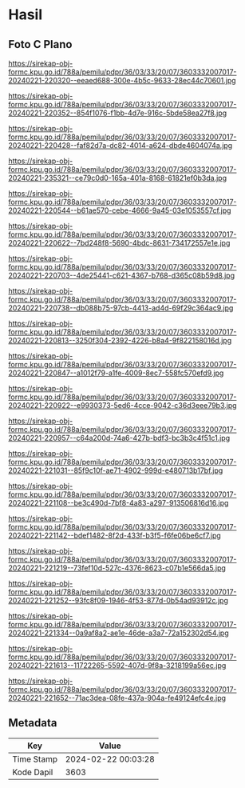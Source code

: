 # Hasil

## Foto C Plano

https://sirekap-obj-formc.kpu.go.id/788a/pemilu/pdpr/36/03/33/20/07/3603332007017-20240221-220320--eeaed688-300e-4b5c-9633-28ec44c70601.jpg

https://sirekap-obj-formc.kpu.go.id/788a/pemilu/pdpr/36/03/33/20/07/3603332007017-20240221-220352--854f1076-f1bb-4d7e-916c-5bde58ea27f8.jpg

https://sirekap-obj-formc.kpu.go.id/788a/pemilu/pdpr/36/03/33/20/07/3603332007017-20240221-220428--faf82d7a-dc82-4014-a624-dbde4604074a.jpg

https://sirekap-obj-formc.kpu.go.id/788a/pemilu/pdpr/36/03/33/20/07/3603332007017-20240221-235321--ce79c0d0-165a-401a-8168-61821ef0b3da.jpg

https://sirekap-obj-formc.kpu.go.id/788a/pemilu/pdpr/36/03/33/20/07/3603332007017-20240221-220544--b61ae570-cebe-4666-9a45-03e1053557cf.jpg

https://sirekap-obj-formc.kpu.go.id/788a/pemilu/pdpr/36/03/33/20/07/3603332007017-20240221-220622--7bd248f8-5690-4bdc-8631-734172557e1e.jpg

https://sirekap-obj-formc.kpu.go.id/788a/pemilu/pdpr/36/03/33/20/07/3603332007017-20240221-220703--4de25441-c621-4367-b768-d365c08b59d8.jpg

https://sirekap-obj-formc.kpu.go.id/788a/pemilu/pdpr/36/03/33/20/07/3603332007017-20240221-220738--db088b75-97cb-4413-ad4d-69f29c364ac9.jpg

https://sirekap-obj-formc.kpu.go.id/788a/pemilu/pdpr/36/03/33/20/07/3603332007017-20240221-220813--3250f304-2392-4226-b8a4-9f822158016d.jpg

https://sirekap-obj-formc.kpu.go.id/788a/pemilu/pdpr/36/03/33/20/07/3603332007017-20240221-220847--a1012f79-a1fe-4009-8ec7-558fc570efd9.jpg

https://sirekap-obj-formc.kpu.go.id/788a/pemilu/pdpr/36/03/33/20/07/3603332007017-20240221-220922--e9930373-5ed6-4cce-9042-c36d3eee79b3.jpg

https://sirekap-obj-formc.kpu.go.id/788a/pemilu/pdpr/36/03/33/20/07/3603332007017-20240221-220957--c64a200d-74a6-427b-bdf3-bc3b3c4f51c1.jpg

https://sirekap-obj-formc.kpu.go.id/788a/pemilu/pdpr/36/03/33/20/07/3603332007017-20240221-221031--85f9c10f-ae71-4902-999d-e480713b17bf.jpg

https://sirekap-obj-formc.kpu.go.id/788a/pemilu/pdpr/36/03/33/20/07/3603332007017-20240221-221108--be3c490d-7bf8-4a83-a297-913506816d16.jpg

https://sirekap-obj-formc.kpu.go.id/788a/pemilu/pdpr/36/03/33/20/07/3603332007017-20240221-221142--bdef1482-8f2d-433f-b3f5-f6fe06be6cf7.jpg

https://sirekap-obj-formc.kpu.go.id/788a/pemilu/pdpr/36/03/33/20/07/3603332007017-20240221-221219--73fef10d-527c-4376-8623-c07b1e566da5.jpg

https://sirekap-obj-formc.kpu.go.id/788a/pemilu/pdpr/36/03/33/20/07/3603332007017-20240221-221252--93fc8f09-1946-4f53-877d-0b54ad93912c.jpg

https://sirekap-obj-formc.kpu.go.id/788a/pemilu/pdpr/36/03/33/20/07/3603332007017-20240221-221334--0a9af8a2-ae1e-46de-a3a7-72a152302d54.jpg

https://sirekap-obj-formc.kpu.go.id/788a/pemilu/pdpr/36/03/33/20/07/3603332007017-20240221-221613--11722265-5592-407d-9f8a-3218199a56ec.jpg

https://sirekap-obj-formc.kpu.go.id/788a/pemilu/pdpr/36/03/33/20/07/3603332007017-20240221-221652--71ac3dea-08fe-437a-904a-fe49124efc4e.jpg


## Metadata

| Key        | Value               |
| ---------- | ------------------- |
| Time Stamp | 2024-02-22 00:03:28 |
| Kode Dapil | 3603                |



